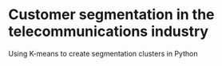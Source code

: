 # Customer segmentation in the telecommunications industry
Using K-means to create segmentation clusters in Python
